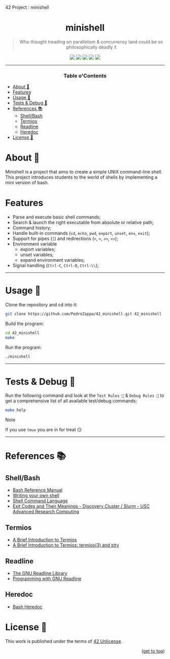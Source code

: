 42 Project : minishell
<a name="readme-top"></a>
<div align="center">

# minishell

> Who thought treading on parallelism & concurrency land could be so philosophically deadly 🕱

<p>
    <img src="https://img.shields.io/badge/score-%20%2F%2099-success?style=for-the-badge" />
    <img src="https://img.shields.io/github/repo-size/PedroZappa/42_minishell?style=for-the-badge&logo=github">
    <img src="https://img.shields.io/github/languages/count/PedroZappa/42_minishell?style=for-the-badge&logo=" />
    <img src="https://img.shields.io/github/languages/top/PedroZappa/42_minishell?style=for-the-badge" />
    <img src="https://img.shields.io/github/last-commit/PedroZappa/42_minishell?style=for-the-badge" />
</p>

___

<h3>Table o'Contents</h3>

</div>

<!-- mtoc-start -->

* [About 📌](#about-)
* [Features](#features)
* [Usage 🏁](#usage-)
* [Tests & Debug 🧪](#tests--debug-)
* [References 📚](#references-)
  * [Shell/Bash](#shellbash)
  * [Termios](#termios)
  * [Readline](#readline)
  * [Heredoc](#heredoc)
* [License 📖](#license-)

<!-- mtoc-end -->

# About 📌

Minishell is a project that aims to create a simple UNIX command-line shell. This project introduces students to the world of shells by implementing a mini version of bash.

# Features
- Parse and execute basic shell commands;
- Search & launch the right executable from absolute or relative path;
- Command history;
- Handle built-in commands (`cd`, `echo`, `pwd`, `export`, `unset`, `env`, `exit`);
- Support for pipes (`|`) and redirections (`<`, `>`, `>>`, `<<`);
- Environment variable 
    - export variables;
    - unset variables;
    - expand environment variables;
- Signal handling (`Ctrl-C`, `Ctrl-D`, `Ctrl-\\`);

___

# Usage 🏁

Clone the repository and cd into it:
```sh
git clone https://github.com/PedroZappa/42_minishell.git 42_minishell
```

Build the program:
```sh
cd 42_minishell
make
```

Run the program:
```sh
./minishell
```

___

# Tests & Debug 🧪

Run the following command and look at the `Test Rules 🧪` & `Debug Rules ` to get a comprehensive list of all available test/debug commands:
```sh
make help
```

> [!Note]
> If you use `tmux` you are in for treat 😏
___
# References 📚

## Shell/Bash
- [Bash Reference Manual](https://www.gnu.org/software/bash/manual/bash.html)
- [Writing your own shell](https://www.cs.purdue.edu/homes/grr/SystemsProgrammingBook/Book/Chapter5-WritingYourOwnShell.pdf)
- [Shell Command Language](https://pubs.opengroup.org/onlinepubs/009695399/utilities/xcu_chap02.html)
- [Exit Codes and Their Meanings - Discovery Cluster / Slurm - USC Advanced Research Computing](https://hpc-discourse.usc.edu/t/exit-codes-and-their-meanings/414/2)

## Termios
- [A Brief Introduction to Termios](https://blog.nelhage.com/2009/12/a-brief-introduction-to-termios/)
- [A Brief Introduction to Termios: termios(3) and stty](https://blog.nelhage.com/2009/12/a-brief-introduction-to-termios-termios3-and-stty/)

## Readline
- [The GNU Readline Library](https://tiswww.case.edu/php/chet/readline/rltop.html)
- [Programming with GNU Readline](https://web.mit.edu/gnu/doc/html/rlman_2.html)

## Heredoc
- [Bash Heredoc](https://linuxize.com/post/bash-heredoc/)

# License 📖

This work is published under the terms of <a href="https://github.com/PedroZappa/42_minishell/blob/main/LICENSE">42 Unlicense</a>.

<p align="right">(<a href="#readme-top">get to top</a>)</p>

